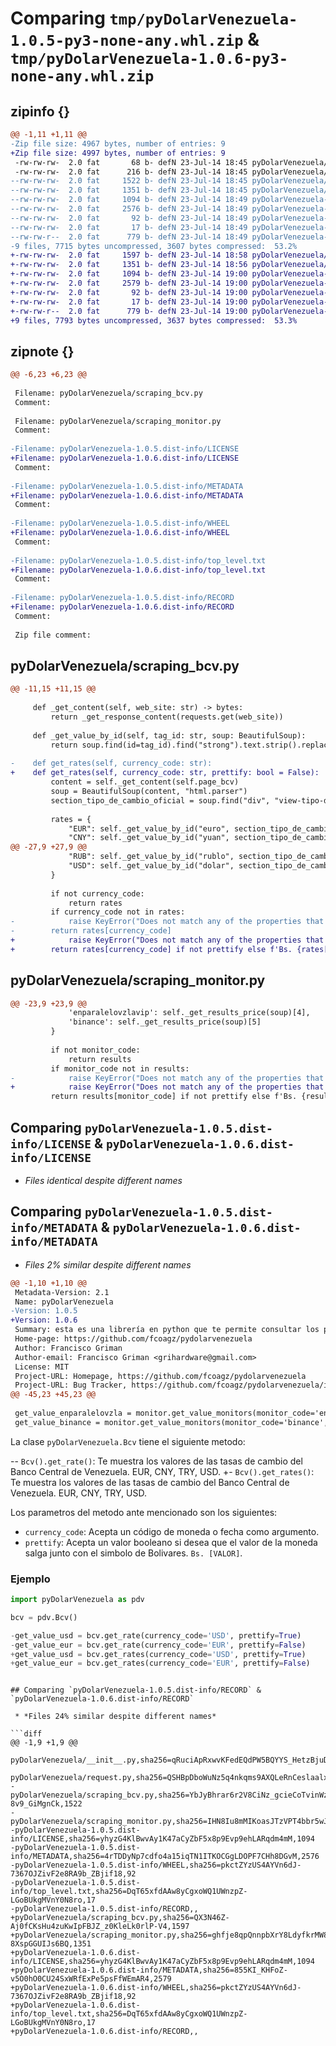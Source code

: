 # Comparing `tmp/pyDolarVenezuela-1.0.5-py3-none-any.whl.zip` & `tmp/pyDolarVenezuela-1.0.6-py3-none-any.whl.zip`

## zipinfo {}

```diff
@@ -1,11 +1,11 @@
-Zip file size: 4967 bytes, number of entries: 9
+Zip file size: 4997 bytes, number of entries: 9
 -rw-rw-rw-  2.0 fat       68 b- defN 23-Jul-14 18:45 pyDolarVenezuela/__init__.py
 -rw-rw-rw-  2.0 fat      216 b- defN 23-Jul-14 18:45 pyDolarVenezuela/request.py
--rw-rw-rw-  2.0 fat     1522 b- defN 23-Jul-14 18:45 pyDolarVenezuela/scraping_bcv.py
--rw-rw-rw-  2.0 fat     1351 b- defN 23-Jul-14 18:45 pyDolarVenezuela/scraping_monitor.py
--rw-rw-rw-  2.0 fat     1094 b- defN 23-Jul-14 18:49 pyDolarVenezuela-1.0.5.dist-info/LICENSE
--rw-rw-rw-  2.0 fat     2576 b- defN 23-Jul-14 18:49 pyDolarVenezuela-1.0.5.dist-info/METADATA
--rw-rw-rw-  2.0 fat       92 b- defN 23-Jul-14 18:49 pyDolarVenezuela-1.0.5.dist-info/WHEEL
--rw-rw-rw-  2.0 fat       17 b- defN 23-Jul-14 18:49 pyDolarVenezuela-1.0.5.dist-info/top_level.txt
--rw-rw-r--  2.0 fat      779 b- defN 23-Jul-14 18:49 pyDolarVenezuela-1.0.5.dist-info/RECORD
-9 files, 7715 bytes uncompressed, 3607 bytes compressed:  53.2%
+-rw-rw-rw-  2.0 fat     1597 b- defN 23-Jul-14 18:58 pyDolarVenezuela/scraping_bcv.py
+-rw-rw-rw-  2.0 fat     1351 b- defN 23-Jul-14 18:56 pyDolarVenezuela/scraping_monitor.py
+-rw-rw-rw-  2.0 fat     1094 b- defN 23-Jul-14 19:00 pyDolarVenezuela-1.0.6.dist-info/LICENSE
+-rw-rw-rw-  2.0 fat     2579 b- defN 23-Jul-14 19:00 pyDolarVenezuela-1.0.6.dist-info/METADATA
+-rw-rw-rw-  2.0 fat       92 b- defN 23-Jul-14 19:00 pyDolarVenezuela-1.0.6.dist-info/WHEEL
+-rw-rw-rw-  2.0 fat       17 b- defN 23-Jul-14 19:00 pyDolarVenezuela-1.0.6.dist-info/top_level.txt
+-rw-rw-r--  2.0 fat      779 b- defN 23-Jul-14 19:00 pyDolarVenezuela-1.0.6.dist-info/RECORD
+9 files, 7793 bytes uncompressed, 3637 bytes compressed:  53.3%
```

## zipnote {}

```diff
@@ -6,23 +6,23 @@
 
 Filename: pyDolarVenezuela/scraping_bcv.py
 Comment: 
 
 Filename: pyDolarVenezuela/scraping_monitor.py
 Comment: 
 
-Filename: pyDolarVenezuela-1.0.5.dist-info/LICENSE
+Filename: pyDolarVenezuela-1.0.6.dist-info/LICENSE
 Comment: 
 
-Filename: pyDolarVenezuela-1.0.5.dist-info/METADATA
+Filename: pyDolarVenezuela-1.0.6.dist-info/METADATA
 Comment: 
 
-Filename: pyDolarVenezuela-1.0.5.dist-info/WHEEL
+Filename: pyDolarVenezuela-1.0.6.dist-info/WHEEL
 Comment: 
 
-Filename: pyDolarVenezuela-1.0.5.dist-info/top_level.txt
+Filename: pyDolarVenezuela-1.0.6.dist-info/top_level.txt
 Comment: 
 
-Filename: pyDolarVenezuela-1.0.5.dist-info/RECORD
+Filename: pyDolarVenezuela-1.0.6.dist-info/RECORD
 Comment: 
 
 Zip file comment:
```

## pyDolarVenezuela/scraping_bcv.py

```diff
@@ -11,15 +11,15 @@
     
     def _get_content(self, web_site: str) -> bytes:
         return _get_response_content(requests.get(web_site))
     
     def _get_value_by_id(self, tag_id: str, soup: BeautifulSoup):
         return soup.find(id=tag_id).find("strong").text.strip().replace(',', '.')
     
-    def get_rates(self, currency_code: str):
+    def get_rates(self, currency_code: str, prettify: bool = False):
         content = self._get_content(self.page_bcv)
         soup = BeautifulSoup(content, "html.parser")
         section_tipo_de_cambio_oficial = soup.find("div", "view-tipo-de-cambio-oficial-del-bcv")
 
         rates = {
             "EUR": self._get_value_by_id("euro", section_tipo_de_cambio_oficial),
             "CNY": self._get_value_by_id("yuan", section_tipo_de_cambio_oficial),
@@ -27,9 +27,9 @@
             "RUB": self._get_value_by_id("rublo", section_tipo_de_cambio_oficial),
             "USD": self._get_value_by_id("dolar", section_tipo_de_cambio_oficial)
         }
 
         if not currency_code:
             return rates
         if currency_code not in rates:
-            raise KeyError("Does not match any of the properties that were provided in the dictionary. Most information: https://gothub.com/fcoagz/pydolarvenezuela")
-        return rates[currency_code]
+            raise KeyError("Does not match any of the properties that were provided in the dictionary. Most information: https://github.com/fcoagz/pydolarvenezuela")
+        return rates[currency_code] if not prettify else f'Bs. {rates[currency_code]}'
```

## pyDolarVenezuela/scraping_monitor.py

```diff
@@ -23,9 +23,9 @@
             'enparalelovzlavip': self._get_results_price(soup)[4],
             'binance': self._get_results_price(soup)[5]
         }
 
         if not monitor_code:
             return results
         if monitor_code not in results:
-            raise KeyError("Does not match any of the properties that were provided in the dictionary. Most information: https://gothub.com/fcoagz/pydolarvenezuela")
+            raise KeyError("Does not match any of the properties that were provided in the dictionary. Most information: https://github.com/fcoagz/pydolarvenezuela")
         return results[monitor_code] if not prettify else f'Bs. {results[monitor_code]}'
```

## Comparing `pyDolarVenezuela-1.0.5.dist-info/LICENSE` & `pyDolarVenezuela-1.0.6.dist-info/LICENSE`

 * *Files identical despite different names*

## Comparing `pyDolarVenezuela-1.0.5.dist-info/METADATA` & `pyDolarVenezuela-1.0.6.dist-info/METADATA`

 * *Files 2% similar despite different names*

```diff
@@ -1,10 +1,10 @@
 Metadata-Version: 2.1
 Name: pyDolarVenezuela
-Version: 1.0.5
+Version: 1.0.6
 Summary: esta es una librería en python que te permite consultar los precios del dólar en diferentes monitores en Venezuela y el dolar oficial BCV.
 Home-page: https://github.com/fcoagz/pydolarvenezuela
 Author: Francisco Griman
 Author-email: Francisco Griman <grihardware@gmail.com>
 License: MIT
 Project-URL: Homepage, https://github.com/fcoagz/pydolarvenezuela
 Project-URL: Bug Tracker, https://github.com/fcoagz/pydolarvenezuela/issues
@@ -45,23 +45,23 @@
 
 get_value_enparalelovzla = monitor.get_value_monitors(monitor_code='enparalelovzla', prettify=True)
 get_value_binance = monitor.get_value_monitors(monitor_code='binance', prettify=False)
 ```
 
 La clase `pyDolarVenezuela.Bcv` tiene el siguiente metodo:
 
-- `Bcv().get_rate()`: Te muestra los valores de las tasas de cambio del Banco Central de Venezuela. EUR, CNY, TRY, USD.
+- `Bcv().get_rates()`: Te muestra los valores de las tasas de cambio del Banco Central de Venezuela. EUR, CNY, TRY, USD.
 
 Los parametros del metodo ante mencionado son los siguientes:
 
 - `currency_code`: Acepta un código de moneda o fecha como argumento.
 - `prettify`: Acepta un valor booleano si desea que el valor de la moneda salga junto con el simbolo de Bolivares. `Bs. [VALOR]`.
 
 ### Ejemplo
 ``` py
 import pyDolarVenezuela as pdv
 
 bcv = pdv.Bcv()
 
-get_value_usd = bcv.get_rate(currency_code='USD', prettify=True)
-get_value_eur = bcv.get_rate(currency_code='EUR', prettify=False)
+get_value_usd = bcv.get_rates(currency_code='USD', prettify=True)
+get_value_eur = bcv.get_rates(currency_code='EUR', prettify=False)
 ```
```

## Comparing `pyDolarVenezuela-1.0.5.dist-info/RECORD` & `pyDolarVenezuela-1.0.6.dist-info/RECORD`

 * *Files 24% similar despite different names*

```diff
@@ -1,9 +1,9 @@
 pyDolarVenezuela/__init__.py,sha256=qRuciApRxwvKFedEQdPW5BQYYS_HetzBjuDNDvBgacc,68
 pyDolarVenezuela/request.py,sha256=QSHBpDboWuNz5q4nkqms9AXQLeRnCeslaalx5Q37KlE,216
-pyDolarVenezuela/scraping_bcv.py,sha256=YbJyBhrar6r2V8CiNz_gcieCoTvinWz-8v9_GiMgnCk,1522
-pyDolarVenezuela/scraping_monitor.py,sha256=IHN8Iu8mMIKoasJTzVPT4bbr5wJSfBPY3w_vZ2wnuWo,1351
-pyDolarVenezuela-1.0.5.dist-info/LICENSE,sha256=yhyzG4KlBwvAy1K47aCyZbF5x8p9Evp9ehLARqdm4mM,1094
-pyDolarVenezuela-1.0.5.dist-info/METADATA,sha256=4rTDDyNp7cdfo4a15iqTN1ITKOCGgLDOPF7CHh8DGvM,2576
-pyDolarVenezuela-1.0.5.dist-info/WHEEL,sha256=pkctZYzUS4AYVn6dJ-7367OJZivF2e8RA9b_ZBjif18,92
-pyDolarVenezuela-1.0.5.dist-info/top_level.txt,sha256=DqT65xfdAAw8yCgxoWQ1UWnzpZ-LGoBUkgMVnY0N8ro,17
-pyDolarVenezuela-1.0.5.dist-info/RECORD,,
+pyDolarVenezuela/scraping_bcv.py,sha256=QX3N46Z-Aj0fCKsHu4zuKwIpFBJZ_z0KleLk0rlP-V4,1597
+pyDolarVenezuela/scraping_monitor.py,sha256=ghfje8qpQnnpbXrY8LdyfkrMW8spL-8XspGGUIJs6BQ,1351
+pyDolarVenezuela-1.0.6.dist-info/LICENSE,sha256=yhyzG4KlBwvAy1K47aCyZbF5x8p9Evp9ehLARqdm4mM,1094
+pyDolarVenezuela-1.0.6.dist-info/METADATA,sha256=855KI_KHFoZ-v5O0hO0CU24SxWRfExPe5psFfWEmAR4,2579
+pyDolarVenezuela-1.0.6.dist-info/WHEEL,sha256=pkctZYzUS4AYVn6dJ-7367OJZivF2e8RA9b_ZBjif18,92
+pyDolarVenezuela-1.0.6.dist-info/top_level.txt,sha256=DqT65xfdAAw8yCgxoWQ1UWnzpZ-LGoBUkgMVnY0N8ro,17
+pyDolarVenezuela-1.0.6.dist-info/RECORD,,
```

